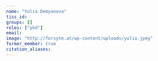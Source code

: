 ```yaml
---
name: "Yulia Demyanova"
tiss_id: 
groups: []
roles: ["phd"]
email:
image: "http://forsyte.at/wp-content/uploads/yulia.jpeg"
former_member: true
citation_aliases:
---
```


<!--
Your custom content goes here.
-->